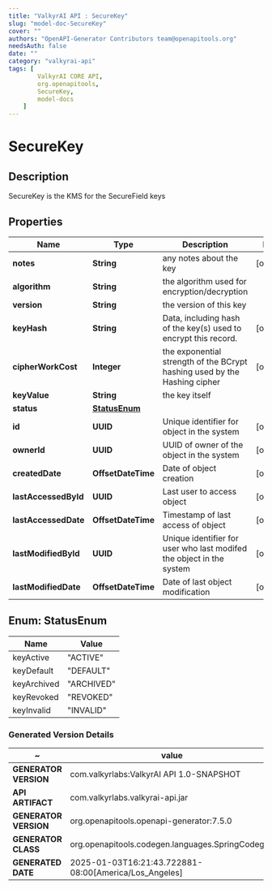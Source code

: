```yaml
---
title: "ValkyrAI API : SecureKey"
slug: "model-doc-SecureKey"
cover: ""
authors: "OpenAPI-Generator Contributors team@openapitools.org"
needsAuth: false
date: ""
category: "valkyrai-api"
tags: [
        ValkyrAI CORE API,
        org.openapitools,
        SecureKey,
        model-docs
    ]
---
```


# SecureKey


## Description
SecureKey is the KMS for the SecureField keys

## Properties

| Name | Type | Description | Notes |
|------------ | ------------- | ------------- | -------------|
|**notes** | **String** | any notes about the key |  [optional] |
|**algorithm** | **String** | the algorithm used for encryption/decryption |  |
|**version** | **String** | the version of this key |  |
|**keyHash** | **String** | Data, including hash of the key(s) used to encrypt this record. |  [optional] |
|**cipherWorkCost** | **Integer** | the exponential strength of the BCrypt hashing used by the Hashing cipher |  [optional] |
|**keyValue** | **String** | the key itself |  |
|**status** | [**StatusEnum**](#StatusEnum) |  |  |
|**id** | **UUID** | Unique identifier for object in the system |  [optional] |
|**ownerId** | **UUID** | UUID of owner of the object in the system |  [optional] |
|**createdDate** | **OffsetDateTime** | Date of object creation |  [optional] |
|**lastAccessedById** | **UUID** | Last user to access object |  [optional] |
|**lastAccessedDate** | **OffsetDateTime** | Timestamp of last access of object |  [optional] |
|**lastModifiedById** | **UUID** | Unique identifier for user who last modifed the object in the system |  [optional] |
|**lastModifiedDate** | **OffsetDateTime** | Date of last object modification |  [optional] |



## Enum: StatusEnum

| Name | Value |
|---- | -----|
| keyActive | &quot;ACTIVE&quot; |
| keyDefault | &quot;DEFAULT&quot; |
| keyArchived | &quot;ARCHIVED&quot; |
| keyRevoked | &quot;REVOKED&quot; |
| keyInvalid | &quot;INVALID&quot; |


### Generated Version Details

~ | value
------------- | -------------
**GENERATOR VERSION** | com.valkyrlabs:ValkyrAI API 1.0-SNAPSHOT
**API ARTIFACT** | com.valkyrlabs.valkyrai-api.jar
**GENERATOR VERSION** | org.openapitools.openapi-generator:7.5.0
**GENERATOR CLASS** | org.openapitools.codegen.languages.SpringCodegen
**GENERATED DATE** | 2025-01-03T16:21:43.722881-08:00[America/Los_Angeles]
